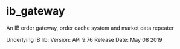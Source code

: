 # ib_gateway
An IB order gateway, order cache system and market data repeater

Underlying IB lib:
Version: API 9.76
Release Date: May 08 2019 
